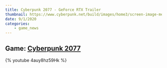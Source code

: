 ```yaml
---
title: Cyberpunk 2077 - GeForce RTX Trailer
thumbnail: https://www.cyberpunk.net/build/images/home3/screen-image-mercenary-49f166ed.jpg
date: 9/1/2020
categories:
    - game_news
---
```

## Game: [Cyberpunk 2077](https://www.cyberpunk.net/us/en/)

{% youtube 4auy8hz59Hk %}
